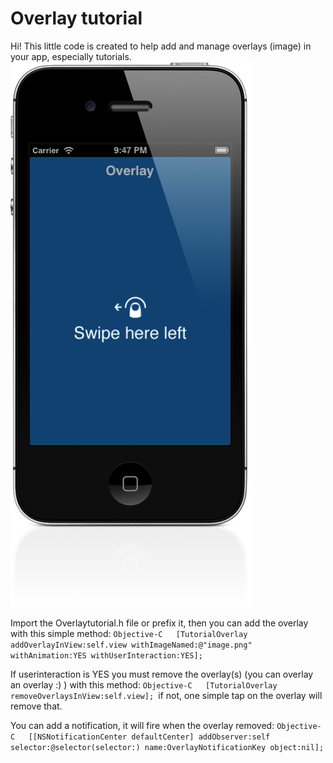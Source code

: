 Overlay tutorial
===============
Hi!
This little code is created to help add and manage overlays (image) in your app, especially tutorials.
![](Screenshot.png)

Import the Overlaytutorial.h file or prefix it, then you can add the overlay with this simple method:
```Objective-C   [TutorialOverlay addOverlayInView:self.view withImageNamed:@"image.png" withAnimation:YES withUserInteraction:YES];```

If userinteraction is YES you must remove the overlay(s) (you can overlay an overlay :) ) with this method:
```Objective-C   [TutorialOverlay removeOverlaysInView:self.view]; ```if not, one simple tap on the overlay will remove that.

You can add a notification, it will fire when the overlay removed:
```Objective-C   [[NSNotificationCenter defaultCenter] addObserver:self selector:@selector(selector:) name:OverlayNotificationKey object:nil];```
